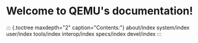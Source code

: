# Welcome to QEMU\'s documentation!

::: {.toctree maxdepth="2" caption="Contents:"}
about/index system/index user/index tools/index interop/index
specs/index devel/index
:::
